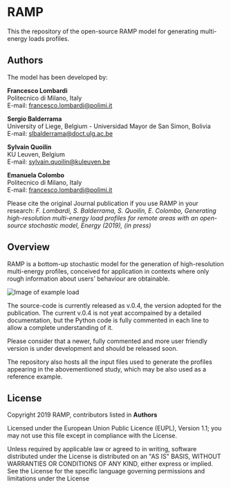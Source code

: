 # RAMP
This the repository of the open-source RAMP model for generating multi-energy loads profiles.

## Authors
The model has been developed by:

**Francesco Lombardi** <br/>
Politecnico di Milano, Italy <br/>
E-mail: francesco.lombardi@polimi.it <br/>

**Sergio Balderrama** <br/>
University of Liege, Belgium - Universidad Mayor de San Simon, Bolivia <br/>
E-mail: slbalderrama@doct.ulg.ac.be <br/>

**Sylvain Quoilin** <br/>
KU Leuven, Belgium <br/>
E-mail: sylvain.quoilin@kuleuven.be  <br/>

**Emanuela Colombo** <br/>
Politecnico di Milano, Italy <br/>
E-mail: francesco.lombardi@polimi.it <br/>

Please cite the original Journal publication if you use RAMP in your research:
*F. Lombardi, S. Balderrama, S. Quoilin, E. Colombo, Generating high-resolution multi-energy load profiles for remote areas with an open-source stochastic model, Energy (2019), (in press)*

## Overview
RAMP is a bottom-up stochastic model for the generation of high-resolution multi-energy profiles, conceived for application in contexts where only rough information about users' behaviour are obtainable.

![Image of example load](https://github.com/SESAM-Polimi/RAMP/blob/master/baseload.png)

The source-code is currently released as v.0.4, the version adopted for the publication. The current v.0.4 is not yeat accompained by a detailed documentation, but the Python code is fully commented in each line to allow a complete understanding of it.

Please consider that a newer, fully commented and more user friendly version is under development and should be released soon.

The repository also hosts all the input files used to generate the profiles appearing in the abovementioned study, which may be also used as a reference example.

## License
Copyright 2019 RAMP, contributors listed in **Authors**

Licensed under the European Union Public Licence (EUPL), Version 1.1; you may not use this file except in compliance with the License. 

Unless required by applicable law or agreed to in writing, software distributed under the License is distributed on an "AS IS" BASIS, WITHOUT WARRANTIES OR CONDITIONS OF ANY KIND, either express or implied. See the License for the specific language governing permissions and limitations under the License
